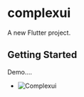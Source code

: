 # complexui

A new Flutter project.

## Getting Started

Demo....

- ![Complexui](https://github.com/Hiral831/Flutter_anim_drawer/assets/114865923/f0a40ec2-6068-4d4a-ae25-f7aefe7e47f2)

